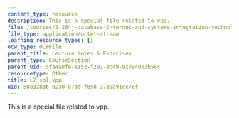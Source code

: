 ```yaml
---
content_type: resource
description: This is a special file related to vpp.
file: /courses/1-264j-database-internet-and-systems-integration-technologies-fall-2013/5883283b0230d7ddf8583730a91ee7cf_L7_sol.vpp
file_type: application/octet-stream
learning_resource_types: []
ocw_type: OCWFile
parent_title: Lecture Notes & Exercises
parent_type: CourseSection
parent_uid: 5fa4a8fe-a152-f202-8c49-92784003b58c
resourcetype: Other
title: L7_sol.vpp
uid: 5883283b-0230-d7dd-f858-3730a91ee7cf
---
```

This is a special file related to vpp.

